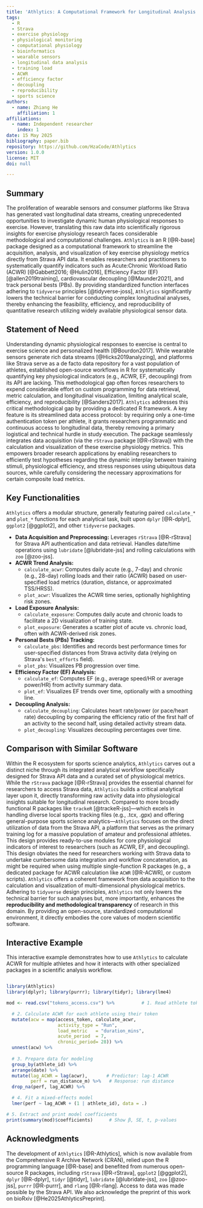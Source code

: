 ```yaml
---
title: 'Athlytics: A Computational Framework for Longitudinal Analysis of Exercise Physiology Metrics from Wearable Sensor Data'
tags:
  - R
  - Strava
  - exercise physiology
  - physiological monitoring
  - computational physiology
  - bioinformatics
  - wearable sensors
  - longitudinal data analysis
  - training load
  - ACWR
  - efficiency factor
  - decoupling
  - reproducibility
  - sports science
authors:
  - name: Zhiang He
    affiliation: 1
affiliations:
  - name: Independent researcher
    index: 1  
date: 15 May 2025 
bibliography: paper.bib
repository: https://github.com/HzaCode/Athlytics 
version: 1.0.0 
license: MIT 
doi: null 

---
```


## Summary

The proliferation of wearable sensors and consumer platforms like Strava has generated vast longitudinal data streams, creating unprecedented opportunities to investigate dynamic human physiological responses to exercise. However, translating this raw data into scientifically rigorous insights for exercise physiology research faces considerable methodological and computational challenges. `Athlytics` is an R [@R-base] package designed as a computational framework to streamline the acquisition, analysis, and visualization of key exercise physiology metrics directly from Strava API data. It enables researchers and practitioners to systematically quantify indicators such as Acute:Chronic Workload Ratio (ACWR) [@Gabbett2016; @Hulin2016], Efficiency Factor (EF) [@allen2019training], cardiovascular decoupling [@Maunder2021], and track personal bests (PBs). By providing standardized function interfaces adhering to `tidyverse` principles [@tidyverse-joss], `Athlytics` significantly lowers the technical barrier for conducting complex longitudinal analyses, thereby enhancing the feasibility, efficiency, and reproducibility of quantitative research utilizing widely available physiological sensor data.

## Statement of Need

Understanding dynamic physiological responses to exercise is central to exercise science and personalized health [@Bourdon2017]. While wearable sensors generate rich data streams [@Hicks2019analyzing], and platforms like Strava serve as a de facto data repository for a vast population of athletes, established open-source workflows in R for systematically quantifying key physiological indicators (e.g., ACWR, EF, decoupling) from its API are lacking. This methodological gap often forces researchers to expend considerable effort on custom programming for data retrieval, metric calculation, and longitudinal visualization, limiting analytical scale, efficiency, and reproducibility [@Sanders2017]. `Athlytics` addresses this critical methodological gap by providing a dedicated R framework. A key feature is its streamlined data access protocol: by requiring only a one-time authentication token per athlete, it grants researchers programmatic and continuous access to longitudinal data, thereby removing a primary logistical and technical hurdle in study execution. The package seamlessly integrates data acquisition (via the `rStrava` package [@R-rStrava]) with the calculation and visualization of these exercise physiology metrics. This empowers broader research applications by enabling researchers to efficiently test hypotheses regarding the dynamic interplay between training stimuli, physiological efficiency, and stress responses using ubiquitous data sources, while carefully considering the necessary approximations for certain composite load metrics.

## Key Functionalities

`Athlytics` offers a modular structure, generally featuring paired `calculate_*` and `plot_*` functions for each analytical task, built upon `dplyr` [@R-dplyr], `ggplot2` [@ggplot2], and other `tidyverse` packages.

*   **Data Acquisition and Preprocessing:** Leverages `rStrava` [@R-rStrava] for Strava API authentication and data retrieval. Handles date/time operations using `lubridate` [@lubridate-jss] and rolling calculations with `zoo` [@zoo-jss].
*   **ACWR Trend Analysis:**
    *   `calculate_acwr`: Computes daily acute (e.g., 7-day) and chronic (e.g., 28-day) rolling loads and their ratio (ACWR) based on user-specified load metrics (duration, distance, or approximated TSS/HRSS).
    *   `plot_acwr`: Visualizes the ACWR time series, optionally highlighting risk zones.
*   **Load Exposure Analysis:**
    *   `calculate_exposure`: Computes daily acute and chronic loads to facilitate a 2D visualization of training state.
    *   `plot_exposure`: Generates a scatter plot of acute vs. chronic load, often with ACWR-derived risk zones.
*   **Personal Bests (PBs) Tracking:**
    *   `calculate_pbs`: Identifies and records best performance times for user-specified distances from Strava activity data (relying on Strava's `best_efforts` field).
    *   `plot_pbs`: Visualizes PB progression over time.
*   **Efficiency Factor (EF) Analysis:**
    *   `calculate_ef`: Computes EF (e.g., average speed/HR or average power/HR) from activity summary data.
    *   `plot_ef`: Visualizes EF trends over time, optionally with a smoothing line.
*   **Decoupling Analysis:**
    *   `calculate_decoupling`: Calculates heart rate/power (or pace/heart rate) decoupling by comparing the efficiency ratio of the first half of an activity to the second half, using detailed activity stream data.
    *   `plot_decoupling`: Visualizes decoupling percentages over time.

## Comparison with Similar Software

Within the R ecosystem for sports science analytics, `Athlytics` carves out a distinct niche through its integrated analytical workflow specifically designed for Strava API data and a curated set of physiological metrics. While the `rStrava` package [@R-rStrava] provides the essential channel for researchers to access Strava data, `Athlytics` builds a critical analytical layer upon it, directly transforming raw activity data into physiological insights suitable for longitudinal research. Compared to more broadly functional R packages like `trackeR` [@trackeR-jss]—which excels in handling diverse local sports tracking files (e.g., .tcx, .gpx) and offering general-purpose sports science analytics—`Athlytics` focuses on the direct utilization of data from the Strava API, a platform that serves as the primary training log for a massive population of amateur and professional athletes. This design provides ready-to-use modules for core physiological indicators of interest to researchers (such as ACWR, EF, and decoupling). This design obviates the need for researchers working with Strava data to undertake cumbersome data integration and workflow concatenation, as might be required when using multiple single-function R packages (e.g., a dedicated package for ACWR calculation like `ACWR` [@R-ACWR], or custom scripts). `Athlytics` offers a coherent framework from data acquisition to the calculation and visualization of multi-dimensional physiological metrics. Adhering to `tidyverse` design principles, `Athlytics` not only lowers the technical barrier for such analyses but, more importantly, enhances the **reproducibility and methodological transparency** of research in this domain. By providing an open-source, standardized computational environment, it directly embodies the core values of modern scientific software.

## Interactive Example

This interactive example demonstrates how to use `Athlytics` to calculate ACWR for multiple athletes and how it interacts with other specialized packages in a scientific analysis workflow.

```R

library(Athlytics)             
library(dplyr); library(purrr); library(tidyr); library(lme4)

mod <- read.csv("tokens_access.csv") %>%          # 1. Read athlete tokens

  # 2. Calculate ACWR for each athlete using their token
  mutate(acw = map(access_token, calculate_acwr,
                   activity_type = "Run",
                   load_metric   = "duration_mins",
                   acute_period  = 7,
                   chronic_period= 28)) %>%
  unnest(acw) %>%
  
  # 3. Prepare data for modeling
  group_by(athlete_id) %>% 
  arrange(date) %>%
  mutate(lag_ACWR = lag(acwr),       # Predictor: lag-1 ACWR
         perf = run_distance_m) %>%   # Response: run distance
  drop_na(perf, lag_ACWR) %>%

  # 4. Fit a mixed-effects model
  lmer(perf ~ lag_ACWR + (1 | athlete_id), data = .)

# 5. Extract and print model coefficients
print(summary(mod)$coefficients)      # Show β, SE, t, p-values
```

##  Acknowledgments

The development of `Athlytics` [@R-Athlytics], which is now available from the Comprehensive R Archive Network (CRAN), relied upon the R programming language [@R-base] and benefited from numerous open-source R packages, including `rStrava` [@R-rStrava], `ggplot2` [@ggplot2], `dplyr` [@R-dplyr], `tidyr` [@tidyr], `lubridate` [@lubridate-jss], `zoo` [@zoo-jss], `purrr` [@R-purrr], and `rlang` [@R-rlang]. Access to data was made possible by the Strava API. We also acknowledge the preprint of this work on bioRxiv [@He2025AthlyticsPreprint].
